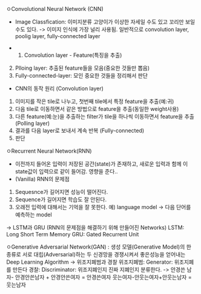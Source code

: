 ㅇConvolutional Neural Network (CNN)
- Image Classfication: 이미지분류
고양이가 이상한 자세일 수도 있고 꼬리만 보일수도 있다.
-> 이미지 인식에 가장 널리 사용됨.
일반적으로 convolution layer, poolig layer, fully-connected layer

- 1. Convolution layer - Feature(특징을 추출)
2. Plloing layer: 추출된 feature들을 모음(중요한 것들만 뽑음)
3. Fully-connected-layer: 모인 중요한 것들을 정리해서 판단

- CNN의 동작 원리
(Convolution layer)
1. 이미지를 작은 tile로 나누고, 첫번째 tile에서 특정 feature을 추출(예:귀)
2. 다음 tile로 이동하면서 같은 방법으로 feature을 추출(동일한 weight사용)
3. 다른 feature(예:눈)을 추출하는 filter가 tile을 하나씩 이동하면서 feature을 추출
(Polling layer)
4. 결과를 다음 layer로 보내서 계속 반복
(Fully-connected)
5. 판단

ㅇRecurrent Neural Network(RNN)
- 이전까지 들어온 입력이 저장된 공간(state)가 존재하고,
새로운 입력과 함께 이 state값이 입력으로 같이 들어감. 영향을 준다..
- (Vanilla) RNN의 문제점
1. Sequesnce가 길어지면 성능이 떨어진다.
2. Sequence가 길어지면 학습도 잘 안된다.
3. 오래전 입력에 대해서는 기억을 잘 못한다.
예) language model -> 다음 단어를 예측하는 model

-> LSTM과 GRU (RNN의 문제점을 해결하기 위해 만들어진 Networks)
LSTM: Long Short Term Memory
GRU: Gated Recurrent Unit

ㅇGenerative Adversarial Network(GAN)
: 생성 모델(Generative Model)의 한 종류로
서로 대립(Adversarial)하는 두 신경망을 경쟁시켜서 좋은성능을 얻어내는 Deep Learning Algorithm
-> 위조지폐범과 경찰
위조지폐범: Generator: 위조지폐를 만든다
경찰: Discriminator: 위조지폐인지 진짜 지폐인지 분류한다.
-> 안경쓴 남자- 안경안쓴남자 + 안경안쓴여자 = 안경쓴여자
웃는여자-안웃는여자+안웃는남자 = 웃는남자